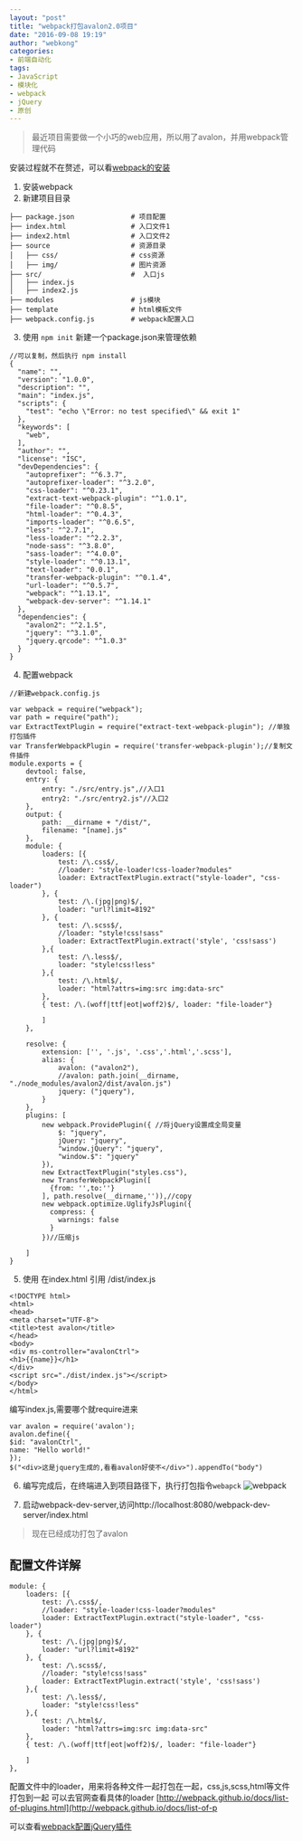 ```yaml
---
layout: "post"
title: "webpack打包avalon2.0项目"
date: "2016-09-08 19:19"
author: "webkong"
categories:
- 前端自动化
tags:
- JavaScript
- 模块化
- webpack
- jQuery
- 原创
---
```


>最近项目需要做一个小巧的web应用，所以用了avalon，并用webpack管理代码

安装过程就不在赘述，可以看[webpack的安装](http://webkong.cn/2016/webpack%E5%AE%89%E8%A3%85/)

1. 安装webpack
2. 新建项目目录

```
├── package.json              # 项目配置
├── index.html                # 入口文件1
├── index2.html               # 入口文件2
├── source                    # 资源目录
│   ├── css/                  # css资源
│   ├── img/                  # 图片资源
├── src/                      #  入口js
│   ├── index.js
│   ├── index2.js
├── modules                   # js模块
├── template                  # html模板文件
├── webpack.config.js         # webpack配置入口
```

3. 使用 `npm init` 新建一个package.json来管理依赖

```
//可以复制，然后执行 npm install
{
  "name": "",
  "version": "1.0.0",
  "description": "",
  "main": "index.js",
  "scripts": {
    "test": "echo \"Error: no test specified\" && exit 1"
  },
  "keywords": [
    "web",
  ],
  "author": "",
  "license": "ISC",
  "devDependencies": {
    "autoprefixer": "^6.3.7",
    "autoprefixer-loader": "^3.2.0",
    "css-loader": "^0.23.1",
    "extract-text-webpack-plugin": "^1.0.1",
    "file-loader": "^0.8.5",
    "html-loader": "^0.4.3",
    "imports-loader": "^0.6.5",
    "less": "^2.7.1",
    "less-loader": "^2.2.3",
    "node-sass": "^3.8.0",
    "sass-loader": "^4.0.0",
    "style-loader": "^0.13.1",
    "text-loader": "0.0.1",
    "transfer-webpack-plugin": "^0.1.4",
    "url-loader": "^0.5.7",
    "webpack": "^1.13.1",
    "webpack-dev-server": "^1.14.1"
  },
  "dependencies": {
    "avalon2": "^2.1.5",
    "jquery": "^3.1.0",
    "jquery.qrcode": "^1.0.3"
  }
}

```
4. 配置webpack

```
//新建webpack.config.js

var webpack = require("webpack");
var path = require("path");
var ExtractTextPlugin = require("extract-text-webpack-plugin"); //单独打包插件
var TransferWebpackPlugin = require('transfer-webpack-plugin');//复制文件插件
module.exports = {
    devtool: false,
    entry: {
        entry: "./src/entry.js",//入口1
        entry2: "./src/entry2.js"//入口2
    },
    output: {
        path: __dirname + "/dist/",
        filename: "[name].js"
    },
    module: {
        loaders: [{
            test: /\.css$/,
            //loader: "style-loader!css-loader?modules"
            loader: ExtractTextPlugin.extract("style-loader", "css-loader")
        }, {
            test: /\.(jpg|png)$/,
            loader: "url?limit=8192"
        }, {
            test: /\.scss$/,
            //loader: "style!css!sass"
            loader: ExtractTextPlugin.extract('style', 'css!sass')
        },{
            test: /\.less$/,
            loader: "style!css!less"
        },{
            test: /\.html$/,
            loader: "html?attrs=img:src img:data-src"
        },
        { test: /\.(woff|ttf|eot|woff2)$/, loader: "file-loader"}

        ]
    },

    resolve: {
        extension: ['', '.js', '.css','.html','.scss'],
        alias: {
            avalon: ("avalon2"),
            //avalon: path.join(__dirname, "./node_modules/avalon2/dist/avalon.js")
            jquery: ("jquery"),
        }
    },
    plugins: [
        new webpack.ProvidePlugin({ //将jQuery设置成全局变量
            $: "jquery",
            jQuery: "jquery",
            "window.jQuery": "jquery",
            "window.$": "jquery"
        }),
        new ExtractTextPlugin("styles.css"),
        new TransferWebpackPlugin([
          {from: '',to:''}
        ], path.resolve(__dirname,'')),//copy
        new webpack.optimize.UglifyJsPlugin({
          compress: {
            warnings: false
          }
        })//压缩js

    ]
}

```
5. 使用
在index.html 引用 /dist/index.js

```
<!DOCTYPE html>
<html>
<head>
<meta charset="UTF-8">
<title>test avalon</title>
</head>
<body>
<div ms-controller="avalonCtrl">
<h1>{{name}}</h1>
</div>
<script src="./dist/index.js"></script>
</body>
</html>
```
编写index.js,需要哪个就require进来

```
var avalon = require('avalon');
avalon.define({
$id: "avalonCtrl",
name: "Hello world!"
});
$("<div>这是jquery生成的,看看avalon好使不</div>").appendTo("body")
```

6. 编写完成后，在终端进入到项目路径下，执行打包指令` webapck `
![webpack](../../images/2016/webapck.png)

7. 启动webpack-dev-server,访问http://localhost:8080/webpack-dev-server/index.html

>现在已经成功打包了avalon


## 配置文件详解

```
module: {
    loaders: [{
        test: /\.css$/,
        //loader: "style-loader!css-loader?modules"
        loader: ExtractTextPlugin.extract("style-loader", "css-loader")
    }, {
        test: /\.(jpg|png)$/,
        loader: "url?limit=8192"
    }, {
        test: /\.scss$/,
        //loader: "style!css!sass"
        loader: ExtractTextPlugin.extract('style', 'css!sass')
    },{
        test: /\.less$/,
        loader: "style!css!less"
    },{
        test: /\.html$/,
        loader: "html?attrs=img:src img:data-src"
    },
    { test: /\.(woff|ttf|eot|woff2)$/, loader: "file-loader"}

    ]
},
```
配置文件中的loader，用来将各种文件一起打包在一起，css,js,scss,html等文件打包到一起
可以去官网查看具体的loader
[http://webpack.github.io/docs/list-of-plugins.html](http://webpack.github.io/docs/list-of-p

可以查看[webpack配置jQuery插件](http://webkong.cn/2016/webpack配置（jQuery+jq插件）/)
